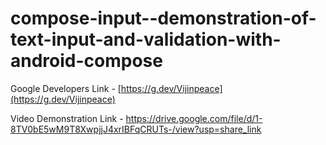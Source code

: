 # compose-input--demonstration-of-text-input-and-validation-with-android-compose

Google Developers Link - [https://g.dev/Vijinpeace](https://g.dev/Vijinpeace)

Video Demonstration Link - https://drive.google.com/file/d/1-8TV0bE5wM9T8XwpjjJ4xrIBFqCRUTs-/view?usp=share_link
